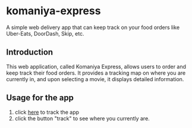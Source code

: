 # komaniya-express

A simple web delivery app that can keep track on your food orders like Uber-Eats, DoorDash, Skip, etc.

## Introduction
This web application, called Komaniya Express, allows users to order and keep track their food orders. It provides a tracking map on where you are currently in, and upon selecting a movie, it displays detailed information.

## Usage for the app
1. click [here]() to track the app
2. click the button "track" to see where you currently are.
